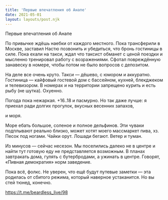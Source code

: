 ```yaml
---
title: 'Первые впечатления об Анапе'
date: 2021-05-01
layout: layouts/post.njk
---
```

Первые впечатления об Анапе

По привычке ждёшь наебки от каждого местного. Пока трансферили в Москве, заставил Настю позвонить и убедиться, что бронь гостиницы в силе. Пока ехали на такси, ждал что таксист обманет с ценой поездки и мысленно тренировал работу с возражениями. Сфотал повреждённую занавеску в номере, чтобы потом не было вопросов с депозитом.

На деле все очень круто. Такси — дёшево, с юмором и аккуратно. Гостиница — кайфовый гостевой дом с бассейном, кухней, блекджеком и телевизором. В номерах и на территории запрещено курить и есть рыбу (не шутка). Охуенно.

Погода пока нежаркая. +16..18 и пасмурно. Но так даже лучше: я приехал ради долгих прогулок, вкусных весенних запахов, 

и моря.

Море ебать большое, соленое и полное дельфинов. Эти чуваки подплывают реально близко, может хотят моего массмаркет пива, хз. Песок под ногами. Чайки орут. Лошади бегают. Ветер и туман. 

Из минусов — сейчас несезон. Мы поселились далеко не в центре и найти тут готовую еду не представляется возможным. В планах завтракать дома, гулять с бутербродами, а ужинать в центре. Говорят, «Пивная демократия» норм заведение.

Пока всё, фолкс. Не уверен, что ещё будут путевые заметки — эта родилась от сбитого режима, который наверное устаканится. Но вы стей тюнед, конечно.


https://t.me/beardless_live/98
